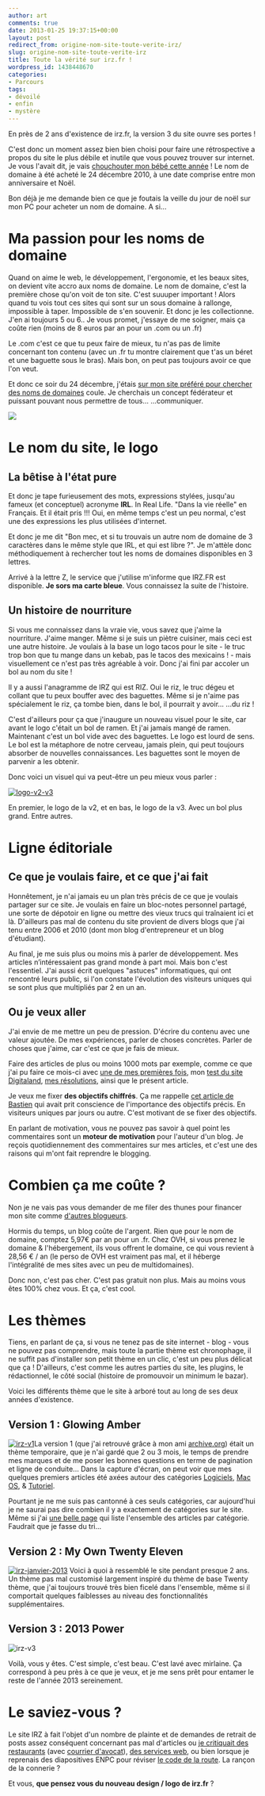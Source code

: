 ```yaml
---
author: art
comments: true
date: 2013-01-25 19:37:15+00:00
layout: post
redirect_from: origine-nom-site-toute-verite-irz/
slug: origine-nom-site-toute-verite-irz
title: Toute la vérité sur irz.fr !
wordpress_id: 1438448670
categories:
- Parcours
tags:
- dévoilé
- enfin
- mystère
---
```


En près de 2 ans d'existence de irz.fr, la version 3 du site ouvre ses portes !

C'est donc un moment assez bien bien choisi pour faire une rétrospective a propos du site le plus débile et inutile que vous pouvez trouver sur internet. Je vous l'avait dit, je vais [chouchouter mon bébé cette année](https://irz.fr/mes-resolutions-en-2013) ! Le nom de domaine à été acheté le 24 décembre 2010, à une date comprise entre mon anniversaire et Noël.

Bon déjà je me demande bien ce que je foutais la veille du jour de noël sur mon PC pour acheter un nom de domaine. A si...



# Ma passion pour les noms de domaine



Quand on aime le web, le développement, l'ergonomie, et les beaux sites, on devient vite accro aux noms de domaine. Le nom de domaine, c'est la première chose qu'on voit de ton site. C'est suuuper important ! Alors quand tu vois tout ces sites qui sont sur un sous domaine à rallonge, impossible à taper. Impossible de s'en souvenir. Et donc je les collectionne. J'en ai toujours 5 ou 6.. Je vous promet, j'essaye de me soigner, mais ça coûte rien (moins de 8 euros par an pour un .com ou un .fr)

Le .com c'est ce que tu peux faire de mieux, tu n'as pas de limite concernant ton contenu (avec un .fr tu montre clairement que t'as un béret et une baguette sous le bras). Mais bon, on peut pas toujours avoir ce que l'on veut.

Et donc ce soir du 24 décembre, j'étais [sur mon site préféré pour chercher des noms de domaines](http://www.ovh.com/fr/index.xml) coule. Je cherchais un concept fédérateur et puissant pouvant nous permettre de tous... ...communiquer.

![](http://irz.fr/img/i%3C3irz.png)



# Le nom du site, le logo





## La bêtise à l'état pure



Et donc je tape furieusement des mots, expressions stylées, jusqu'au fameux (et conceptuel) acronyme **IRL**. In Real Life. "Dans la vie réelle" en Français. Et il était pris !!! Oui, en même temps c'est un peu normal, c'est une des expressions les plus utilisées d'internet.

Et donc je me dit "Bon mec, et si tu trouvais un autre nom de domaine de 3 caractères dans le même style que IRL, et qui est libre ?". Je m'attèle donc méthodiquement à rechercher tout les noms de domaines disponibles en 3 lettres.

Arrivé à la lettre Z, le service que j'utilise m'informe que IRZ.FR est disponible. **Je sors ma carte bleue**. Vous connaissez la suite de l'histoire.



## Un histoire de nourriture



Si vous me connaissez dans la vraie vie, vous savez que j'aime la nourriture. J'aime manger. Même si je suis un piètre cuisiner, mais ceci est une autre histoire. Je voulais à la base un logo tacos pour le site - le truc trop bon que tu mange dans un kebab, pas le tacos des mexicains ! - mais visuellement ce n'est pas très agréable à voir. Donc j'ai fini par accoler un bol au nom du site !

Il y a aussi l'anagramme de IRZ qui est RIZ. Oui le riz, le truc dégeu et collant que tu peux bouffer avec des baguettes. Même si je n'aime pas spécialement le riz, ça tombe bien, dans le bol, il pourrait y avoir... ...du riz !

C'est d'ailleurs pour ça que j'inaugure un nouveau visuel pour le site, car avant le logo c'était un bol de ramen. Et j'ai jamais mangé de ramen. Maintenant c'est un bol vide avec des baguettes. Le logo est lourd de sens. Le bol est la métaphore de notre cerveau, jamais plein, qui peut toujours absorber de nouvelles connaissances. Les baguettes sont le moyen de parvenir a les obtenir.

Donc voici un visuel qui va peut-être un peu mieux vous parler :

<a href="https://static.irz.fr/2013/01/logo-v2-v3.png"><img alt="logo-v2-v3" data-src="https://static.irz.fr/2013/01/logo-v2-v3.png" src="https://static.irz.fr/thumb.php?size=<100&crop=0&src=https://static.irz.fr/2013/01/logo-v2-v3.png" /></a>

En premier, le logo de la v2, et en bas, le logo de la v3. Avec un bol plus grand. Entre autres.



# Ligne éditoriale





## Ce que je voulais faire, et ce que j'ai fait



Honnêtement, je n'ai jamais eu un plan très précis de ce que je voulais partager sur ce site. Je voulais en faire un bloc-notes personnel partagé, une sorte de dépotoir en ligne ou mettre des vieux trucs qui traînaient ici et là. D'ailleurs pas mal de contenu du site provient de divers blogs que j'ai tenu entre 2006 et 2010 (dont mon blog d'entrepreneur et un blog d'étudiant).

Au final, je me suis plus ou moins mis à parler de développement. Mes articles n’intéressaient pas grand monde à part moi. Mais bon c'est l'essentiel. J'ai aussi écrit quelques "astuces" informatiques, qui ont rencontré leurs public, si l'on constate l'évolution des visiteurs uniques qui se sont plus que multipliés par 2 en un an.



## Ou je veux aller



J'ai envie de me mettre un peu de pression. D'écrire du contenu avec une valeur ajoutée. De mes expériences, parler de choses concrètes. Parler de choses que j'aime, car c'est ce que je fais de mieux.

Faire des articles de plus ou moins 1000 mots par exemple, comme ce que j'ai pu faire ce mois-ci avec [une de mes premières fois](https://irz.fr/mon-premier-tatouage), mon [test du site Digitaland](https://irz.fr/jai-teste-pour-vous-digitaland-mydigitaland), [mes résolutions](https://irz.fr/mes-resolutions-en-2013), ainsi que le présent article.

Je veux me fixer **des objectifs chiffrés**. Ça me rappelle [cet article de Bastien](http://www.siebmanb.com/blog/bonjour-le-mot-pourquoi-nous-avons-echoue/) qui avait prit conscience de l'importance des objectifs précis. En visiteurs uniques par jours ou autre. C'est motivant de se fixer des objectifs.

En parlant de motivation, vous ne pouvez pas savoir à quel point les commentaires sont un **moteur de motivation** pour l'auteur d'un blog. Je reçois quotidiennement des commentaires sur mes articles, et c'est une des raisons qui m'ont fait reprendre le blogging.



# Combien ça me coûte ?



Non je ne vais pas vous demander de me filer des thunes pour financer mon site comme [d'autres blogueurs](http://www.kisskissbankbank.com/lokan-fr-un-site-web-independant-pour-2013).

Hormis du temps, un blog coûte de l'argent. Rien que pour le nom de domaine, comptez 5,97€ par an pour un .fr. Chez OVH, si vous prenez le domaine & l'hébergement, ils vous offrent le domaine, ce qui vous revient à 28,56 € / an (le perso de OVH est vraiment pas mal, et il héberge l'intégralité de mes sites avec un peu de multidomaines).

Donc non, c'est pas cher. C'est pas gratuit non plus. Mais au moins vous êtes 100% chez vous. Et ça, c'est cool.



# Les thèmes



Tiens, en parlant de ça, si vous ne tenez pas de site internet - blog - vous ne pouvez pas comprendre, mais toute la partie thème est chronophage, il ne suffit pas d'installer son petit thème en un clic, c'est un peu plus délicat que ça ! D'ailleurs, c'est comme les autres parties du site, les plugins, le rédactionnel, le côté social (histoire de promouvoir un minimum le bazar).

Voici les différents thème que le site à arboré tout au long de ses deux années d'existence.



## Version 1 : Glowing Amber



<a href="https://static.irz.fr/2013/01/irz-v1.png"><img alt="irz-v1" data-src="https://static.irz.fr/2013/01/irz-v1.png" src="https://static.irz.fr/thumb.php?size=<100&crop=0&src=https://static.irz.fr/2013/01/irz-v1.png" /></a>La version 1 (que j'ai retrouvé grâce à mon ami [archive.org](http://archive.org/)) était un thème temporaire, que je n'ai gardé que 2 ou 3 mois, le temps de prendre mes marques et de me poser les bonnes questions en terme de pagination et ligne de conduite... Dans la capture d'écran, on peut voir que mes quelques premiers articles été axées autour des catégories [Logiciels](https://irz.fr/), [Mac OS](http://irz.fr/categories/#apple), & [Tutoriel](https://irz.fr/).

Pourtant je ne me suis pas cantonné à ces seuls catégories, car aujourd'hui je ne saurai pas dire combien il y a exactement de catégories sur le site. Même si j'ai [une belle page](http://irz.fr/archives) qui liste l'ensemble des articles par catégorie. Faudrait que je fasse du tri...



## Version 2 : My Own Twenty Eleven



<a href="https://static.irz.fr/2013/01/irz-janvier-2013.png"><img alt="irz-janvier-2013" data-src="https://static.irz.fr/2013/01/irz-janvier-2013.png" src="https://static.irz.fr/thumb.php?size=<100&crop=0&src=https://static.irz.fr/2013/01/irz-janvier-2013.png" /></a>
Voici à quoi à ressemblé le site pendant presque 2 ans. Un thème pas mal customisé largement inspiré du thème de base Twenty thème, que j'ai toujours trouvé très bien ficelé dans l'ensemble, même si il comportait quelques faiblesses au niveau des fonctionnalités supplémentaires.



## Version 3 : 2013 Power



![irz-v3](https://static.irz.fr/2013/01/irz-v3.png)

Voilà, vous y êtes. C'est simple, c'est beau. C'est lavé avec mirlaine. Ça correspond à peu près à ce que je veux, et je me sens prêt pour entamer le reste de l'année 2013 sereinement.



# Le saviez-vous ?



Le site IRZ à fait l'objet d'un nombre de plainte et de demandes de retrait de posts assez conséquent concernant pas mal d'articles ou [je critiquait des restaurants](https://irz.fr/restaurant-le-crocus-charancieu-moules-frites) (avec [courrier d'avocat](https://irz.fr/diffamation-crocus-charancieu)), [des services web](https://irz.fr/selliance), ou bien lorsque je reprenais des diapositives ENPC pour réviser [le code de la route](https://irz.fr/). La rançon de la connerie ?

Et vous, **que pensez vous du nouveau design / logo de irz.fr** ?
